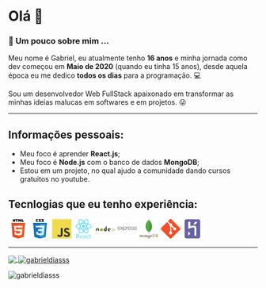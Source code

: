 # Olá 👋

### 👦 Um pouco sobre mim ...
Meu nome é Gabriel, eu atualmente tenho **16 anos** e minha jornada como dev começou em **Maio de 2020** (quando eu tinha 15 anos), desde aquela época eu me dedico **todos os dias** para a programação. 💻

Sou um desenvolvedor Web FullStack apaixonado em transformar as minhas ideias malucas em softwares e em projetos. 😜

<hr />

## Informações pessoais:

- Meu foco é aprender **React.js**;
- Meu foco é **Node.js** com o banco de dados **MongoDB**;
- Estou em um projeto, no qual ajudo a comunidade dando cursos gratuitos no youtube.

## Tecnlogias que eu tenho experiência:

<p align="left">
<img src="https://raw.githubusercontent.com/devicons/devicon/master/icons/html5/html5-original-wordmark.svg" alt="html5" width="40" height="40"/> 
<img src="https://raw.githubusercontent.com/devicons/devicon/master/icons/css3/css3-original-wordmark.svg" alt="css3" width="40" height="40"/> 
<img src="https://raw.githubusercontent.com/devicons/devicon/master/icons/javascript/javascript-original.svg" alt="javascript" width="40" height="40"/> 
<img src="https://raw.githubusercontent.com/devicons/devicon/master/icons/react/react-original-wordmark.svg" alt="react" width="40" height="40"/> 
<img src="https://raw.githubusercontent.com/devicons/devicon/master/icons/nodejs/nodejs-original-wordmark.svg" alt="nodejs" width="40" height="40"/>
<img src="https://raw.githubusercontent.com/devicons/devicon/master/icons/express/express-original-wordmark.svg" alt="express" width="40" height="40"/> 
<img src="https://raw.githubusercontent.com/devicons/devicon/master/icons/mongodb/mongodb-original-wordmark.svg" alt="mongodb" width="40" height="40"/> 
<img src="https://raw.githubusercontent.com/devicons/devicon/master/icons/git/git-original.svg" alt="git" width="40" height="40"/> 
<img src="https://raw.githubusercontent.com/devicons/devicon/master/icons/heroku/heroku-plain.svg" alt="heroku" width="40" height="40" />
</p>

<hr />

<p>
<a href="https://github.com/gabrieldiasss">
  <img align="center" src="https://github-readme-stats.vercel.app/api/top-langs/?username=gabrieldiasss&theme=gotham" />
</a>
<a href="https://github.com/gabrieldiasss">
 <img align="center" src="https://github-readme-stats.vercel.app/api?username=gabrieldiasss&show_icons=true&theme=gotham" alt="gabrieldiasss" />
</a>
</p>

<p align="left"> <img src="https://komarev.com/ghpvc/?username=gabrieldiasss" alt="gabrieldiasss" /> </p>


